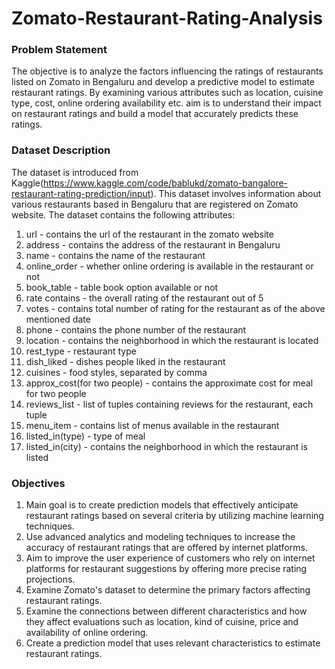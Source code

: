 # Zomato-Restaurant-Rating-Analysis

### Problem Statement
The objective is to analyze the factors influencing the ratings of restaurants listed on Zomato in Bengaluru and develop a predictive model to estimate restaurant ratings. By examining various attributes such as location, cuisine type, cost, online ordering availability etc.  aim is to understand their impact on restaurant ratings and build a model that accurately predicts these ratings.

### Dataset Description
The dataset is introduced from Kaggle(https://www.kaggle.com/code/bablukd/zomato-bangalore-restaurant-rating-prediction/input). This dataset involves information about various restaurants based in Bengaluru that are registered on Zomato website. The dataset contains the following attributes:

1. url - contains the url of the restaurant in the zomato website
2. address - contains the address of the restaurant in Bengaluru
3. name - contains the name of the restaurant
4. online_order - whether online ordering is available in the restaurant or not
5. book_table - table book option available or not
6. rate contains - the overall rating of the restaurant out of 5
7. votes - contains total number of rating for the restaurant as of the above mentioned date
8. phone - contains the phone number of the restaurant
9. location - contains the neighborhood in which the restaurant is located
10. rest_type - restaurant type
11. dish_liked - dishes people liked in the restaurant
12. cuisines - food styles, separated by comma
13. approx_cost(for two people) - contains the approximate cost for meal for two people
14. reviews_list - list of tuples containing reviews for the restaurant, each tuple
15. menu_item - contains list of menus available in the restaurant
16. listed_in(type) - type of meal
17. listed_in(city) - contains the neighborhood in which the restaurant is listed

### Objectives
1.	Main goal is to create prediction models that effectively anticipate restaurant ratings based on several criteria by utilizing machine learning techniques.
2.	Use advanced analytics and modeling techniques to increase the accuracy of restaurant ratings that are offered by internet platforms.
3.	Aim to improve the user experience of customers who rely on internet platforms for restaurant suggestions by offering more precise rating projections.
4.	Examine Zomato's dataset to determine the primary factors affecting restaurant ratings.
5.	Examine the connections between different characteristics and how they affect evaluations such as location, kind of cuisine, price and availability of online ordering.
6.	Create a prediction model that uses relevant characteristics to estimate restaurant ratings. 

